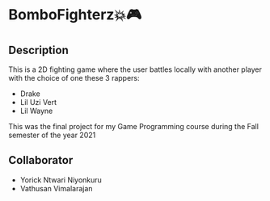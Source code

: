 # BomboFighterz💥🎮

## Description

This is a 2D fighting game where the user battles locally with another player with the choice of one these 3 rappers:

* Drake 
* Lil Uzi Vert
* Lil Wayne

This was the final project for my Game Programming course during the Fall semester of the year 2021

## Collaborator 

- Yorick Ntwari Niyonkuru
- Vathusan Vimalarajan


